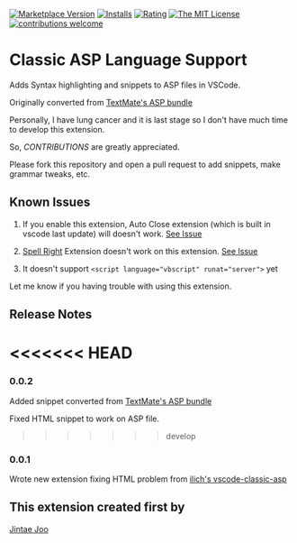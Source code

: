[![Marketplace Version](https://vsmarketplacebadge.apphb.com/version/jtjoo.classic-asp-html.svg?style=flat-square)](https://marketplace.visualstudio.com/items?itemName=jtjoo.classic-asp-html) 
[![Installs](https://vsmarketplacebadge.apphb.com/installs-short/jtjoo.classic-asp-html.svg?style=flat-square)](https://marketplace.visualstudio.com/items?itemName=jtjoo.classic-asp-html) 
[![Rating](https://vsmarketplacebadge.apphb.com/rating/jtjoo.classic-asp-html.svg?style=flat-square)](https://marketplace.visualstudio.com/items?itemName=jtjoo.classic-asp-html) [![The MIT License](https://img.shields.io/badge/license-MIT-orange.svg?style=flat-square)](http://opensource.org/licenses/MIT)
[![contributions welcome](https://img.shields.io/badge/contributions-welcome-brightgreen.svg?style=flat)](https://github.com/dwyl/esta/issues)


# Classic ASP Language Support

Adds Syntax highlighting and snippets to ASP files in VSCode.

Originally converted from [TextMate's ASP bundle](https://github.com/textmate/asp.tmbundle)

Personally, I have lung cancer and it is last stage so I don't have much time to develop this extension.

So, *CONTRIBUTIONS* are greatly appreciated. 

Please fork this repository and open a pull request to add snippets, make grammar tweaks, etc.

## Known Issues

1. If you enable this extension, Auto Close extension (which is built in vscode last update) will doesn't work. [See Issue](https://github.com/jtjoo/vscode-classic-asp-html/issues/3)

2. [Spell Right](https://github.com/bartosz-antosik/vscode-spellright) Extension doesn't work on this extension. [See Issue](https://github.com/jtjoo/vscode-classic-asp-html/issues/4)

3. It doesn't support `<script language="vbscript" runat="server">` yet

Let me know if you having trouble with using this extension.

## Release Notes

<<<<<<< HEAD
=======
### 0.0.2

Added snippet converted from [TextMate's ASP bundle](https://github.com/textmate/asp.tmbundle)

Fixed HTML snippet to work on ASP file.

>>>>>>> develop
### 0.0.1

Wrote new extension fixing HTML problem from [ilich's vscode-classic-asp](https://github.com/ilich/vscode-classic-asp)


## This extension created first by

[Jintae Joo](http://github.com/jtjoo)